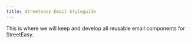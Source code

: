 ```yaml
---
title: Streeteasy Email Styleguide
---
```


This is where we will keep and develop all reusable email components for StreetEasy.
